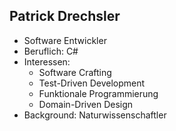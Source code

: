 ## Patrick Drechsler

- Software Entwickler
- Beruflich: C#
- Interessen:
    - Software Crafting
    - Test-Driven Development
    - Funktionale Programmierung
    - Domain-Driven Design
- Background: Naturwissenschaftler
